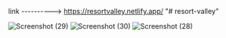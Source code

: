 

link ----------> https://resortvalley.netlify.app/
"# resort-valley" 

![Screenshot (29)](https://user-images.githubusercontent.com/59463533/155748978-def32335-79e7-4bba-97dc-c61ba64a9120.png)
![Screenshot (30)](https://user-images.githubusercontent.com/59463533/155748988-d1eca0ea-9066-465e-bbe3-7b062195822e.png)
![Screenshot (28)](https://user-images.githubusercontent.com/59463533/155749191-2618e90d-0fa5-47ea-b99c-583a8e1f6396.png)
